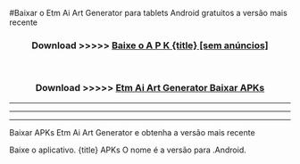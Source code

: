 #Baixar o Etm Ai Art Generator   para tablets Android gratuitos a versão mais recente


<div align="center">
<h3>Download >>>>> <a href="https://pt-web.web.app/?pt= {title}">Baixe o A P K {title} [sem anúncios]</a></h3><br>

<h3>Download >>>>> <a href="https://pt-web.web.app/?pt= {title}">Etm Ai Art Generator  Baixar APKs</a></h3>
</div>

----------------------------------------------------------

----------------------------------------------------------

----------------------------------------------------------

Baixar APKs Etm Ai Art Generator  e obtenha a versão mais recente

Baixe o aplicativo. {title} APKs O nome é a versão para .Android.


